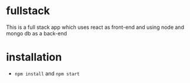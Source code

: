# fullstack

This is a full stack app which uses react as front-end and using node and mongo db as a back-end

# installation
  - `npm install` and `npm start`
